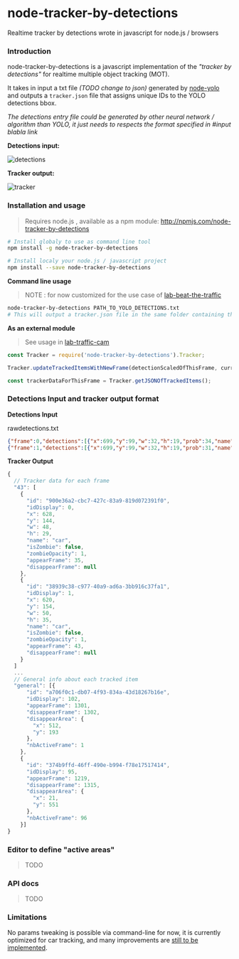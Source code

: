 # node-tracker-by-detections

Realtime tracker by detections wrote in javascript for node.js / browsers

### Introduction

node-tracker-by-detections is a javascript implementation of the _"tracker by detections"_ for realtime multiple object tracking (MOT).

It takes in input a txt file _(TODO change to json)_ generated by [node-yolo](https://github.com/moovel/node-yolo) and outputs a `tracker.json` file that assigns unique IDs to the YOLO detections bbox.

_The detections entry file could be generated by other neural network / algorithm than YOLO, it just needs to respects the format specified in #input blabla link_ 


**Detections input:**

![detections](https://user-images.githubusercontent.com/533590/33817459-030e3822-de40-11e7-979d-0c8071ea2a94.gif)

**Tracker output:**

![tracker](https://user-images.githubusercontent.com/533590/33817550-6913047c-de40-11e7-8552-f284c738f1c0.gif)


### Installation and usage

> Requires node.js , available as a npm module: http://npmjs.com/node-tracker-by-detections

```bash
# Install globaly to use as command line tool
npm install -g node-tracker-by-detections 

# Install localy your node.js / javascript project
npm install --save node-tracker-by-detections 
```

**Command line usage**

> NOTE : for now customized for the use case of [lab-beat-the-traffic](https://github.com/moovel/lab-beat-the-traffic)

```bash
node-tracker-by-detections PATH_TO_YOLO_DETECTIONS.txt
# This will output a tracker.json file in the same folder containing the tracker data
```

**As an external module**

> See usage in [lab-traffic-cam](https://github.com/moovel/lab-traffic-cam/blob/master/server/counter/Counter.js#L57)

```javascript
const Tracker = require('node-tracker-by-detections').Tracker;

Tracker.updateTrackedItemsWithNewFrame(detectionScaledOfThisFrame, currentFrame);

const trackerDataForThisFrame = Tracker.getJSONOfTrackedItems();
```

### Detections Input and tracker output format

**Detections Input**

rawdetections.txt

```json
{"frame":0,"detections":[{"x":699,"y":99,"w":32,"h":19,"prob":34,"name":"car"},{"x":285,"y":170,"w":40,"h":32,"prob":26,"name":"car"},{"x":259,"y":178,"w":75,"h":46,"prob":42,"name":"car"},{"x":39,"y":222,"w":91,"h":52,"prob":61,"name":"car"},{"x":148,"y":199,"w":123,"h":55,"prob":53,"name":"car"}]}
{"frame":1,"detections":[{"x":699,"y":99,"w":32,"h":19,"prob":31,"name":"car"},{"x":694,"y":116,"w":34,"h":23,"prob":25,"name":"car"},{"x":285,"y":170,"w":40,"h":32,"prob":27,"name":"car"},{"x":259,"y":178,"w":75,"h":46,"prob":42,"name":"car"},{"x":39,"y":222,"w":91,"h":52,"prob":61,"name":"car"},{"x":148,"y":199,"w":123,"h":55,"prob":52,"name":"car"}]}
```

**Tracker Output**

```javascript
{
  // Tracker data for each frame
  "43": [
    {
      "id": "900e36a2-cbc7-427c-83a9-819d072391f0",
      "idDisplay": 0,
      "x": 628,
      "y": 144,
      "w": 48,
      "h": 29,
      "name": "car",
      "isZombie": false,
      "zombieOpacity": 1,
      "appearFrame": 35,
      "disappearFrame": null
    },
    {
      "id": "38939c38-c977-40a9-ad6a-3bb916c37fa1",
      "idDisplay": 1,
      "x": 620,
      "y": 154,
      "w": 50,
      "h": 35,
      "name": "car",
      "isZombie": false,
      "zombieOpacity": 1,
      "appearFrame": 43,
      "disappearFrame": null
    }
  ]
  ...
  // General info about each tracked item
  "general": [{
      "id": "a706f0c1-db07-4f93-834a-43d18267b16e",
      "idDisplay": 102,
      "appearFrame": 1301,
      "disappearFrame": 1302,
      "disappearArea": {
        "x": 512,
        "y": 193
      },
      "nbActiveFrame": 1
    },
    {
      "id": "374b9ffd-46ff-490e-b994-f78e17517414",
      "idDisplay": 95,
      "appearFrame": 1219,
      "disappearFrame": 1315,
      "disappearArea": {
        "x": 21,
        "y": 551
      },
      "nbActiveFrame": 96
    }]
}
```

### Editor to define "active areas"

> TODO


### API docs 

> TODO

### Limitations

No params tweaking is possible via command-line for now, it is currently optimized for car tracking, and many improvements are [still to be implemented](https://github.com/tdurand/node-tracker-by-detections/issues/2).

